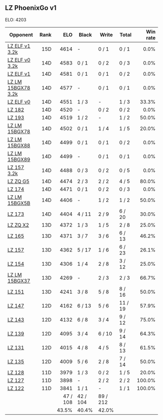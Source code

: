 ## LZ PhoenixGo v1 ##

ELO: 4203

Opponent | Rank | ELO | Black | Write | Total | Win rate
---------|-----:|----:|-------|-------|-------|-------:
[LZ ELF v1 3.2k](LZ%20ELF%20v1%203.2k.md) | 15D | 4614 | - | 0 / 1 | 0 / 1 | 0.0%
[LZ ELF v0 3.2k](LZ%20ELF%20v0%203.2k.md) | 14D | 4583 | 0 / 1 | 0 / 2 | 0 / 3 | 0.0%
[LZ ELF v1](LZ%20ELF%20v1.md) | 14D | 4581 | 0 / 1 | 0 / 1 | 0 / 2 | 0.0%
[LZ LM 15BGX78 3.2k](LZ%20LM%2015BGX78%203.2k.md) | 14D | 4577 | - | 0 / 1 | 0 / 1 | 0.0%
[LZ ELF v0](LZ%20ELF%20v0.md) | 14D | 4551 | 1 / 3 | - | 1 / 3 | 33.3%
[LZ 182](LZ%20182.md) | 14D | 4520 | - | 0 / 2 | 0 / 2 | 0.0%
[LZ 193](LZ%20193.md) | 14D | 4519 | 1 / 2 | - | 1 / 2 | 50.0%
[LZ LM 15BGX78](LZ%20LM%2015BGX78.md) | 14D | 4502 | 0 / 1 | 1 / 4 | 1 / 5 | 20.0%
[LZ LM 15BGX88](LZ%20LM%2015BGX88.md) | 14D | 4499 | 0 / 1 | 0 / 1 | 0 / 2 | 0.0%
[LZ LM 15BGX89](LZ%20LM%2015BGX89.md) | 14D | 4499 | - | 0 / 1 | 0 / 1 | 0.0%
[LZ 157 3.2k](LZ%20157%203.2k.md) | 14D | 4488 | 0 / 3 | 0 / 2 | 0 / 5 | 0.0%
[LZ ZQ G5](LZ%20ZQ%20G5.md) | 14D | 4474 | 2 / 3 | 2 / 2 | 4 / 5 | 80.0%
[LZ 174](LZ%20174.md) | 14D | 4471 | 0 / 1 | 0 / 2 | 0 / 3 | 0.0%
[LZ LM 15BGX5B](LZ%20LM%2015BGX5B.md) | 14D | 4406 | - | 1 / 2 | 1 / 2 | 50.0%
[LZ 173](LZ%20173.md) | 14D | 4404 | 4 / 11 | 2 / 9 | 6 / 20 | 30.0%
[LZ ZQ X2](LZ%20ZQ%20X2.md) | 13D | 4372 | 1 / 3 | 1 / 5 | 2 / 8 | 25.0%
[LZ 165](LZ%20165.md) | 13D | 4371 | 3 / 7 | 3 / 6 | 6 / 13 | 46.2%
[LZ 157](LZ%20157.md) | 13D | 4362 | 5 / 17 | 1 / 6 | 6 / 23 | 26.1%
[LZ 154](LZ%20154.md) | 13D | 4306 | 1 / 4 | 2 / 8 | 3 / 12 | 25.0%
[LZ LM 15BGX37](LZ%20LM%2015BGX37.md) | 13D | 4269 | - | 2 / 3 | 2 / 3 | 66.7%
[LZ 151](LZ%20151.md) | 13D | 4241 | 3 / 8 | 5 / 8 | 8 / 16 | 50.0%
[LZ 147](LZ%20147.md) | 12D | 4162 | 6 / 13 | 5 / 6 | 11 / 19 | 57.9%
[LZ 143](LZ%20143.md) | 12D | 4132 | 6 / 8 | 3 / 4 | 9 / 12 | 75.0%
[LZ 139](LZ%20139.md) | 12D | 4095 | 3 / 4 | 6 / 10 | 9 / 14 | 64.3%
[LZ 131](LZ%20131.md) | 12D | 4015 | 4 / 8 | 4 / 5 | 8 / 13 | 61.5%
[LZ 135](LZ%20135.md) | 12D | 4009 | 5 / 6 | 2 / 8 | 7 / 14 | 50.0%
[LZ 128](LZ%20128.md) | 11D | 3979 | 1 / 3 | 0 / 2 | 1 / 5 | 20.0%
[LZ 127](LZ%20127.md) | 11D | 3898 | - | 2 / 2 | 2 / 2 | 100.0%
[LZ 122](LZ%20122.md) | 11D | 3841 | 1 / 1 | - | 1 / 1 | 100.0%
 | | | 47 / 108 | 42 / 104 | 89 / 212 | 
 | | | 43.5% | 40.4% | 42.0% | 
